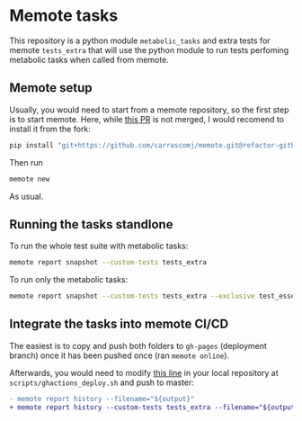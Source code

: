 # Memote tasks

This repository is a python module `metabolic_tasks` and extra tests for memote `tests_extra` that will use the python module to run tests perfoming metabolic tasks when called from memote.

## Memote setup

Usually, you would need to start from a memote repository, so the first step is to start memote. Here, while [this PR](https://github.com/opencobra/memote/pull/729) is not merged, I would recomend to install it from the fork:

```bash
pip install "git+https://github.com/carrascomj/memote.git@refactor-github-actions"
```

Then run

```bash
memote new
```

As usual.

## Running the tasks standlone

To run the whole test suite with metabolic tasks:

```bash
memote report snapshot --custom-tests tests_extra
```

To run only the metabolic tasks:

```bash
memote report snapshot --custom-tests tests_extra --exclusive test_essential_metabolic_tasks
```

## Integrate the tasks into memote CI/CD

The easiest is to copy and push both folders to `gh-pages` (deployment branch) once it has been pushed once (ran `memote online`).

Afterwards, you would need to modify [this line](https://github.com/carrascomj/cookiecutter-memote/blob/refactor-gh-actions/%7B%7Bcookiecutter.project_slug%7D%7D/scripts/ghactions_deploy.sh#L34) in your local repository at `scripts/ghactions_deploy.sh` and push to master:

```diff
- memote report history --filename="${output}"
+ memote report history --custom-tests tests_extra --filename="${output}"
```